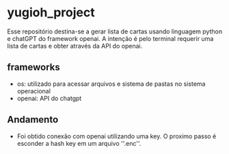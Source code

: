# yugioh_project
 Esse repositório destina-se a gerar lista de cartas usando linguagem python e chatGPT do framework openai. A intenção é pelo terminal requerir uma lista de cartas e obter através da API do openai.
## frameworks
- os: utilizado para acessar arquivos e sistema de pastas no sistema operacional
- openai: API do chatgpt 
## Andamento
- Foi obtido conexão com openai utilizando uma key. O proximo passo é esconder a hash key em um arquivo ''.enc''.
